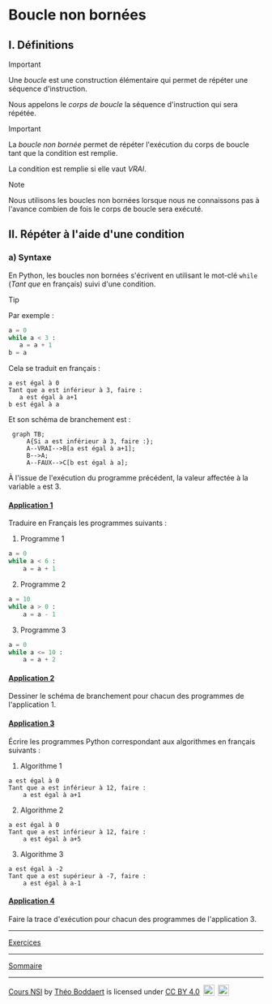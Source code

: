 # Boucle non bornées

## I. Définitions

> [!IMPORTANT]
> Une *boucle* est une construction élémentaire qui permet de répéter une séquence d'instruction.
>
>Nous appelons le *corps de boucle* la séquence d'instruction qui sera répétée.

> [!IMPORTANT]
>La *boucle non bornée* permet de répéter l'exécution du corps de boucle tant que la condition est remplie.

La condition est remplie si elle vaut $VRAI$.

> [!NOTE]
>Nous utilisons les boucles non bornées lorsque nous ne connaissons pas à l'avance combien de fois le corps de boucle sera exécuté.

## II. Répéter à l'aide d'une condition

### a) Syntaxe

En Python, les boucles non bornées s'écrivent en utilisant le mot-clé `while` (*Tant que* en français) suivi d'une condition.

> [!TIP]
>Par exemple :
>```python
>a = 0
>while a < 3 :
>    a = a + 1
>b = a
>```
>
>Cela se traduit en français :
>
>```
>a est égal à 0
>Tant que a est inférieur à 3, faire :
>    a est égal à a+1
>b est égal à a
>```
>
>Et son schéma de branchement est :
>
>```mermaid
>  graph TB;
>      A{Si a est inférieur à 3, faire :};
>      A--VRAI-->B[a est égal à a+1];
>      B-->A;
>      A--FAUX-->C[b est égal à a];
>```
>À l'issue de l'exécution du programme précédent, la valeur affectée à la variable `a` est $3$.

#### <ins>Application 1</ins>

Traduire en Français les programmes suivants :

1. Programme 1

```python
a = 0
while a < 6 :
    a = a + 1
```

2. Programme 2

```python
a = 10
while a > 0 :
    a = a - 1
```

3. Programme 3

```python
a = 0
while a <= 10 :
    a = a + 2
```

#### <ins>Application 2</ins>

Dessiner le schéma de branchement pour chacun des programmes de l'application $1$.

#### <ins>Application 3</ins>

Écrire les programmes Python correspondant aux algorithmes en français suivants :

1. Algorithme 1

```
a est égal à 0
Tant que a est inférieur à 12, faire :
    a est égal à a+1
```

2. Algorithme 2

```
a est égal à 0
Tant que a est inférieur à 12, faire :
    a est égal à a+5
```

3. Algorithme 3

```
a est égal à -2
Tant que a est supérieur à -7, faire :
    a est égal à a-1
```

#### <ins>Application 4</ins>

Faire la trace d'exécution pour chacun des programmes de l'application $3$.
_______

[Exercices](./Exercices/Exercices_boucles_non_bornees.md)

_______

[Sommaire](./../../README.md)

___________

<p xmlns:cc="http://creativecommons.org/ns#" xmlns:dct="http://purl.org/dc/terms/"><a property="dct:title" rel="cc:attributionURL" href="https://github.com/boddaert/nsi">Cours NSI</a> by <a rel="cc:attributionURL dct:creator" property="cc:attributionName" href="https://github.com/boddaert">Théo Boddaert</a> is licensed under <a href="https://creativecommons.org/licenses/by/4.0/?ref=chooser-v1" target="_blank" rel="license noopener noreferrer" style="display:inline-block;">CC BY 4.0</a>  <img style="height:22px!important;margin-left:3px;vertical-align:text-bottom;" src="https://mirrors.creativecommons.org/presskit/icons/cc.svg?ref=chooser-v1" alt="">  <img style="height:22px!important;margin-left:3px;vertical-align:text-bottom;" src="https://mirrors.creativecommons.org/presskit/icons/by.svg?ref=chooser-v1" alt=""></p> 